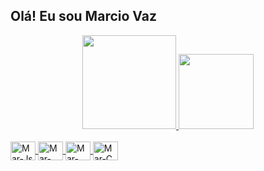 ## Olá! Eu sou Marcio Vaz

<div align="center">
  <a href="https://github.com/Marciovazjr">
  <img height="150em" src="https://github-readme-stats.vercel.app/api?username=Marciovazjr&show_icons=true&theme=dark&include_all_commits=true&count_private=true"/>
  <img height="120em" src="https://github-readme-stats.vercel.app/api/top-langs/?username=Marciovazjr&layout=compact&langs_count=7&theme=dark"/>
</div>

<div style="display: inline_block"><br>
  <img align="center" alt="Mar-Js" height="30" width="40" src="https://cdn.jsdelivr.net/gh/devicons/devicon/icons/javascript/javascript-original.svg">
  <img align="center" alt="Mar-Python" height="30" width="40" src="https://cdn.jsdelivr.net/gh/devicons/devicon/icons/python/python-original.svg">
  <img align="center" alt="Mar-Matlab" height="30" width="40" src="https://cdn.jsdelivr.net/gh/devicons/devicon/icons/matlab/matlab-original.svg">
  <img align="center" alt="Mar-C" height="30" width="40" src="https://cdn.jsdelivr.net/gh/devicons/devicon/icons/c/c-original.svg">
</div>
